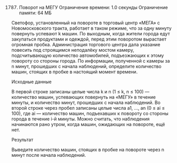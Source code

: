 1787. Поворот на МЕГУ
Ограничение времени: 1.0 секунды
Ограничение памяти: 64 МБ

Светофор, установленный на повороте в торговый центр «МЕГА» с Новомосковского тракта, работает в таком режиме, что за одну минуту повернуть успевают k машин. По выходным, когда жители города едут закупаться продуктами и одеждой, перед этим поворотом вырастает огромная пробка. Администрация торгового центра дала указание повесить под строящимся неподалёку мостом камеру, подсчитывающую количество автомобилей, подъезжающих к этому повороту со стороны города. По информации, полученной с камеры за n минут, прошедших с начала наблюдений, определите количество машин, стоящих в пробке в настоящий момент времени.

Исходные данные

В первой строке записаны целые числа k и n (1 ≤ k, n ≤ 100) — количество машин, успевающих повернуть на «МЕГУ» в течение минуты, и количество минут, прошедших с начала наблюдений. Во второй строке через пробел записаны целые числа a1, …, an (0 ≤ ai ≤ 100), где ai — количество машин, подъехавших к повороту со стороны города в течение i-й минуты. Можно считать, что наблюдения начинаются рано утром, когда машин, ожидающих на повороте, ещё нет.

Результат

Выведите количество машин, стоящих в пробке на повороте через n минут после начала наблюдений.
